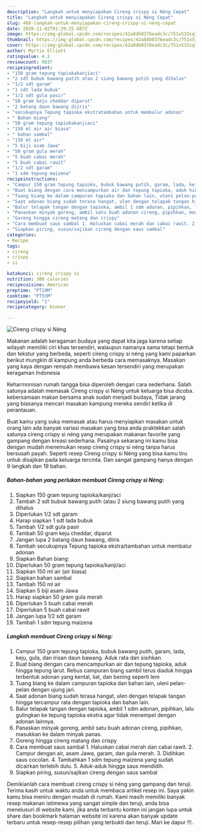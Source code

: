 ```yaml
---
description: "Langkah untuk menyiapakan Cireng crispy si Néng Cepat"
title: "Langkah untuk menyiapakan Cireng crispy si Néng Cepat"
slug: 468-langkah-untuk-menyiapakan-cireng-crispy-si-neng-cepat
date: 2020-11-02T01:29:25.687Z
image: https://img-global.cpcdn.com/recipes/42a8db0376eadc3c/751x532cq70/cireng-crispy-si-neng-foto-resep-utama.jpg
thumbnail: https://img-global.cpcdn.com/recipes/42a8db0376eadc3c/751x532cq70/cireng-crispy-si-neng-foto-resep-utama.jpg
cover: https://img-global.cpcdn.com/recipes/42a8db0376eadc3c/751x532cq70/cireng-crispy-si-neng-foto-resep-utama.jpg
author: Myrtie Elliott
ratingvalue: 4.2
reviewcount: 9837
recipeingredient:
- "150 gram tepung tapiokakanjiaci"
- "2 sdt bubuk bawang putih atau 2 siung bawang putih yang dihalus"
- "1/2 sdt garam"
- "1 sdt lada bubuk"
- "1/2 sdt gula pasir"
- "50 gram keju cheddar diparut"
- "2 batang daun bawang diiris"
- "secukupnya Tepung tapioka ekstratambahan untuk membalur adonan"
- " Bahan biang"
- "50 gram tepung tapiokakanjiaci"
- "150 ml air air biasa"
- " bahan sambal"
- "150 ml air"
- "5 biji asam Jawa"
- "50 gram gula merah"
- "5 buah cabai merah"
- "5 buah cabai rawit"
- "1/2 sdt garam"
- "1 sdm tepung maizena"
recipeinstructions:
- "Campur 150 gram tepung tapioka, bubuk bawang putih, garam, lada, keju, gula, dan irisan daun bawang. Aduk rata dan sisihkan."
- "Buat biang dengan cara mencampurkan air dan tepung tapioka, aduk hingga tepung larut. Rebus campuran biang sambil terus diaduk hingga terbentuk adonan yang kental, liat, dan bening seperti lem"
- "Tuang biang ke dalam campuran tapioka dan bahan lain, uleni pelan-pelan dengan ujung jari."
- "Saat adonan biang sudah terasa hangat, ulen dengan telapak tangan hingga tercampur rata dengan tapioka dan bahan lain."
- "Balur telapak tangan dengan tapioka, ambil 1 sdm adonan, pipihkan, lalu gulingkan ke tepung tapioka ekstra agar tidak menempel dengan adonan lainnya."
- "Panaskan minyak goreng, ambil satu buah adonan cireng, pipihkan, masukkan ke dalam minyak panas."
- "Goreng hingga cireng matang dan crispy"
- "Cara membuat saus sambal 1. Haluskan cabai merah dan cabai rawit. 2. Campur dengan air, asam Jawa, garam, dan gula merah. 3. Didihkan saus cocolan. 4. Tambahkan 1 sdm tepung maizena yang sudah dicairkan terlebih dulu. 5. Aduk-aduk hingga saus mendidih."
- "Siapkan piring, susun/sajikan cireng dengan saus sambal"
categories:
- Recipe
tags:
- cireng
- crispy
- si

katakunci: cireng crispy si 
nutrition: 300 calories
recipecuisine: American
preptime: "PT19M"
cooktime: "PT55M"
recipeyield: "1"
recipecategory: Dinner

---
```



![Cireng crispy si Néng](https://img-global.cpcdn.com/recipes/42a8db0376eadc3c/751x532cq70/cireng-crispy-si-neng-foto-resep-utama.jpg)

Makanan adalah keragaman budaya yang dapat kita jaga karena setiap wilayah memiliki ciri khas tersendiri, walaupun namanya sama tetapi bentuk dan tekstur yang berbeda, seperti cireng crispy si néng yang kami paparkan berikut mungkin di kampung anda berbeda cara memasaknya. Masakan yang kaya dengan rempah membawa kesan tersendiri yang merupakan keragaman Indonesia

Keharmonisan rumah tangga bisa diperoleh dengan cara sederhana. Salah satunya adalah memasak Cireng crispy si Néng untuk keluarga bisa dicoba. kebersamaan makan bersama anak sudah menjadi budaya, Tidak jarang yang biasanya mencari masakan kampung mereka sendiri ketika di perantauan.



Buat kamu yang suka memasak atau harus menyiapkan masakan untuk orang lain ada banyak variasi masakan yang bisa anda praktekkan salah satunya cireng crispy si néng yang merupakan makanan favorite yang gampang dengan kreasi sederhana. Pasalnya sekarang ini kamu bisa dengan mudah menemukan resep cireng crispy si néng tanpa harus bersusah payah.
Seperti resep Cireng crispy si Néng yang bisa kamu tiru untuk disajikan pada keluarga tercinta. Dan sangat gampang hanya dengan 9 langkah dan 19 bahan.


<!--inarticleads1-->

##### Bahan-bahan yang perlukan membuat Cireng crispy si Néng:

1. Siapkan 150 gram tepung tapioka/kanji/aci
1. Tambah 2 sdt bubuk bawang putih (atau 2 siung bawang putih yang dihalus
1. Diperlukan 1/2 sdt garam
1. Harap siapkan 1 sdt lada bubuk
1. Tambah 1/2 sdt gula pasir
1. Tambah 50 gram keju cheddar, diparut
1. Jangan lupa 2 batang daun bawang, diiris
1. Tambah secukupnya Tepung tapioka ekstra/tambahan untuk membalur adonan
1. Siapkan  Bahan biang:
1. Diperlukan 50 gram tepung tapioka/kanji/aci
1. Siapkan 150 ml air (air biasa)
1. Siapkan  bahan sambal
1. Tambah 150 ml air
1. Siapkan 5 biji asam Jawa
1. Harap siapkan 50 gram gula merah
1. Diperlukan 5 buah cabai merah
1. Diperlukan 5 buah cabai rawit
1. Jangan lupa 1/2 sdt garam
1. Tambah 1 sdm tepung maizena




<!--inarticleads2-->

##### Langkah membuat  Cireng crispy si Néng:

1. Campur 150 gram tepung tapioka, bubuk bawang putih, garam, lada, keju, gula, dan irisan daun bawang. Aduk rata dan sisihkan.
1. Buat biang dengan cara mencampurkan air dan tepung tapioka, aduk hingga tepung larut. Rebus campuran biang sambil terus diaduk hingga terbentuk adonan yang kental, liat, dan bening seperti lem
1. Tuang biang ke dalam campuran tapioka dan bahan lain, uleni pelan-pelan dengan ujung jari.
1. Saat adonan biang sudah terasa hangat, ulen dengan telapak tangan hingga tercampur rata dengan tapioka dan bahan lain.
1. Balur telapak tangan dengan tapioka, ambil 1 sdm adonan, pipihkan, lalu gulingkan ke tepung tapioka ekstra agar tidak menempel dengan adonan lainnya.
1. Panaskan minyak goreng, ambil satu buah adonan cireng, pipihkan, masukkan ke dalam minyak panas.
1. Goreng hingga cireng matang dan crispy
1. Cara membuat saus sambal 1. Haluskan cabai merah dan cabai rawit. 2. Campur dengan air, asam Jawa, garam, dan gula merah. 3. Didihkan saus cocolan. 4. Tambahkan 1 sdm tepung maizena yang sudah dicairkan terlebih dulu. 5. Aduk-aduk hingga saus mendidih.
1. Siapkan piring, susun/sajikan cireng dengan saus sambal




Demikianlah cara membuat cireng crispy si néng yang gampang dan teruji. Terima kasih untuk waktu anda untuk membaca artikel resep ini. Saya yakin kamu bisa meniru dengan mudah di rumah. Kami masih memiliki banyak resep makanan istimewa yang sangat simple dan teruji, anda bisa menelusuri di website kami, jika anda terbantu konten ini jangan lupa untuk share dan bookmark halaman website ini karena akan banyak update terbaru untuk resep-resep pilihan yang terbukti dan teruji. Mari ke dapur !!!. 
